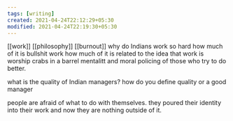 ```yaml
---
tags: [writing]
created: 2021-04-24T22:12:29+05:30
modified: 2021-04-24T22:19:30+05:30
---
```

[[work]]
[[philosophy]]
[[burnout]]
why do Indians work so hard
how much of it is bullshit work
how much of it is related to the idea that work is worship
crabs in a barrel mentalitt and moral policing of those who try to do better.

what is the quality of Indian managers? how do you define quality or a good manager

people are afraid of what to do with themselves. they poured their identity into their work and now they are nothing outside of it. 
